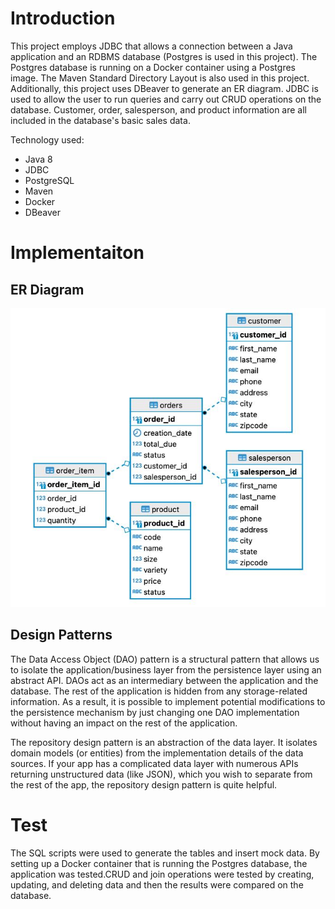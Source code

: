 # Introduction
This project employs JDBC that allows a connection between a Java application and an RDBMS database (Postgres is used in this project). The Postgres database is running on a Docker container using a Postgres image. The Maven Standard Directory Layout is also used in this project. Additionally, this project uses DBeaver to generate an ER diagram. JDBC is used to allow the user to run queries and carry out CRUD operations on the database. Customer, order, salesperson, and product information are all included in the database's basic sales data.

Technology used:
* Java 8
* JDBC
* PostgreSQL
* Maven
* Docker
* DBeaver

# Implementaiton
## ER Diagram
![ERD](./assets/JDBC.JPG)

## Design Patterns
The Data Access Object (DAO) pattern is a structural pattern that allows us to isolate the application/business layer from the persistence layer using an abstract API. DAOs act as an intermediary between the application and the database. The rest of the application is hidden from any storage-related information. As a result, it is possible to implement potential modifications to the persistence mechanism by just changing one DAO implementation without having an impact on the rest of the application.

The repository design pattern is an abstraction of the data layer. It isolates domain models (or entities) from the implementation details of the data sources. If your app has a complicated data layer with numerous APIs returning unstructured data (like JSON), which you wish to separate from the rest of the app, the repository design pattern is quite helpful.


# Test
The SQL scripts were used to generate the tables and insert mock data. By setting up a Docker container that is running the Postgres database, the application was tested.CRUD and join operations were tested by creating, updating, and deleting data and then the results were compared on the database.
